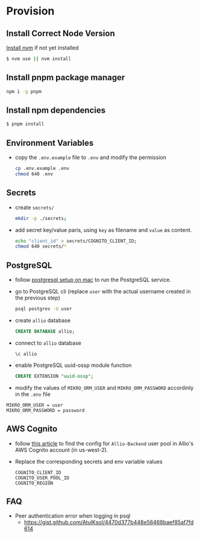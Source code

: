 # Provision

## Install Correct Node Version

[Install nvm](https://github.com/nvm-sh/nvm#installing-and-updating) if not yet installed

```sh
$ nvm use || nvm install
```

## Install pnpm package manager

```sh
npm i -g pnpm
```

## Install npm dependencies

```sh
$ pnpm install
```

## Environment Variables

- copy the `.env.example` file to `.env` and modify the permission

  ```sh
  cp .env.example .env
  chmod 640 .env
  ```

## Secrets

- create `secrets/`

  ```sh
  mkdir -p ./secrets;
  ```

- add secret key/value paris, using `key` as filename and `value` as content.

  ```sh
  echo "client_id" > secrets/COGNITO_CLIENT_ID;
  chmod 640 secrets/*
  ```

## PostgreSQL

- follow [postgresql setup on mac](https://www.sqlshack.com/setting-up-a-postgresql-database-on-mac/) to run the PostgreSQL service.
- go to PostgreSQL cli (replace `user` with the actual username created in the previous step)
  ```sh
  psql postgres -U user
  ```
- create `allio` database
  ```sql
  CREATE DATABASE allio;
  ```
- connect to `allio` database
  ```
  \c allio
  ```
- enable PostgreSQL uuid-ossp module function

  ```sql
  CREATE EXTENSION "uuid-ossp";
  ```

- modify the values of `MIKRO_ORM_USER` and `MIKRO_ORM_PASSWORD` accordinly in the `.env` file

```
MIKRO_ORM_USER = user
MIKRO_ORM_PASSWORD = password
```

## AWS Cognito

- follow [this article](https://medium.com/weekly-webtips/authentication-with-aws-cognito-and-nestjs-9f04c766f3fd) to find the config for `Allio-Backend` user pool in Allio's AWS Cognito account (in us-west-2).

- Replace the corresponding secrets and env variable values
  ```
  COGNITO_CLIENT_ID
  COGNITO_USER_POOL_ID
  COGNITO_REGION
  ```

## FAQ

- Peer authentication error when logging in psql
  - https://gist.github.com/AtulKsol/4470d377b448e56468baef85af7fd614
